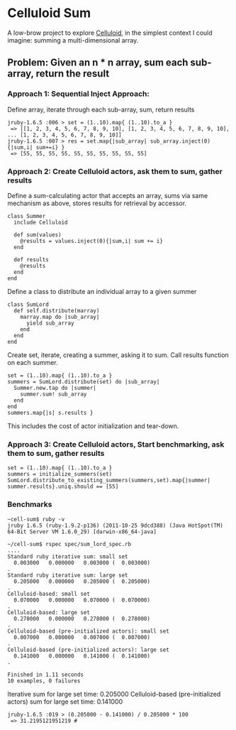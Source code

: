 # Celluloid Sum

A low-brow project to explore [Celluloid](https://github.com/tarcieri/celluloid), in the simplest context I could imagine: summing a multi-dimensional array.

## Problem: Given an n * n array, sum each sub-array, return the result

### Approach 1: Sequential Inject Approach:

Define array, iterate through each sub-array, sum, return results

    jruby-1.6.5 :006 > set = (1..10).map{ (1..10).to_a }
     => [[1, 2, 3, 4, 5, 6, 7, 8, 9, 10], [1, 2, 3, 4, 5, 6, 7, 8, 9, 10], ... [1, 2, 3, 4, 5, 6, 7, 8, 9, 10]] 
    jruby-1.6.5 :007 > res = set.map{|sub_array| sub_array.inject(0){|sum,i| sum+=i} }
     => [55, 55, 55, 55, 55, 55, 55, 55, 55, 55]

### Approach 2: Create Celluloid actors, ask them to sum, gather results

Define a sum-calculating actor that accepts an array, sums via same mechanism as above, stores results for retrieval by accessor.

    class Summer
      include Celluloid

      def sum(values)
        @results = values.inject(0){|sum,i| sum += i}
      end

      def results
        @results
      end
    end

Define a class to distribute an individual array to a given summer
    
    class SumLord
      def self.distribute(marray)
        marray.map do |sub_array|
          yield sub_array
        end
      end
    end

Create set, iterate, creating a summer, asking it to sum.  Call results function on each summer.

    set = (1..10).map{ (1..10).to_a }
    summers = SumLord.distribute(set) do |sub_array|
      Summer.new.tap do |summer|
        summer.sum! sub_array
      end
    end
    summers.map{|s| s.results }

This includes the cost of actor initialization and tear-down.

### Approach 3: Create Celluloid actors, Start benchmarking, ask them to sum, gather results

    set = (1..10).map{ (1..10).to_a }
    summers = initialize_summers(set)
    SumLord.distribute_to_existing_summers(summers,set).map{|summer| summer.results}.uniq.should == [55]

### Benchmarks

    ~cell-sum$ ruby -v
    jruby 1.6.5 (ruby-1.9.2-p136) (2011-10-25 9dcd388) (Java HotSpot(TM) 64-Bit Server VM 1.6.0_29) [darwin-x86_64-java]

    ~/cell-sum$ rspec spec/sum_lord_spec.rb 
    ....
    Standard ruby iterative sum: small set
      0.003000   0.000000   0.003000 (  0.003000)
    .
    Standard ruby iterative sum: large set
      0.205000   0.000000   0.205000 (  0.205000)
    .
    Celluloid-based: small set
      0.070000   0.000000   0.070000 (  0.070000)
    .
    Celluloid-based: large set
      0.278000   0.000000   0.278000 (  0.278000)
    .
    Celluloid-based (pre-initialized actors): small set
      0.007000   0.000000   0.007000 (  0.007000)
    .
    Celluloid-based (pre-initialized actors): large set
      0.141000   0.000000   0.141000 (  0.141000)
    .

    Finished in 1.11 seconds
    10 examples, 0 failures

Iterative sum for large set time: 0.205000
Celluloid-based (pre-initialized actors) sum for large set time: 0.141000

    jruby-1.6.5 :019 > (0.205000 - 0.141000) / 0.205000 * 100
     => 31.2195121951219 #


